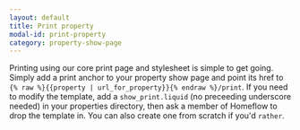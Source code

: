 ```yaml
---
layout: default
title: Print property
modal-id: print-property
category: property-show-page
---
```

Printing using our core print page and stylesheet is simple to get going. Simply add a print anchor to your property show page and point its href to ``{% raw %}{{property | url_for_property}}{% endraw %}/print``. If you need to modify the template, add a ``show_print.liquid`` (no preceeding underscore needed) in your properties directory, then ask a member of Homeflow to drop the template in. You can also create one from scratch if you'd ``rather``.